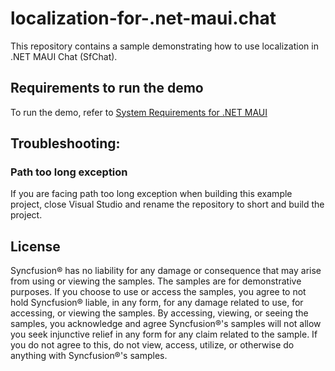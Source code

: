 # localization-for-.net-maui.chat

This repository contains a sample demonstrating how to use localization in .NET MAUI Chat (SfChat).

## Requirements to run the demo

To run the demo, refer to [System Requirements for .NET MAUI](https://help.syncfusion.com/maui/system-requirements)

## Troubleshooting:
### Path too long exception

If you are facing path too long exception when building this example project, close Visual Studio and rename the repository to short and build the project.

## License

Syncfusion® has no liability for any damage or consequence that may arise from using or viewing the samples. The samples are for demonstrative purposes. If you choose to use or access the samples, you agree to not hold Syncfusion® liable, in any form, for any damage related to use, for accessing, or viewing the samples. By accessing, viewing, or seeing the samples, you acknowledge and agree Syncfusion®'s samples will not allow you seek injunctive relief in any form for any claim related to the sample. If you do not agree to this, do not view, access, utilize, or otherwise do anything with Syncfusion®'s samples.
